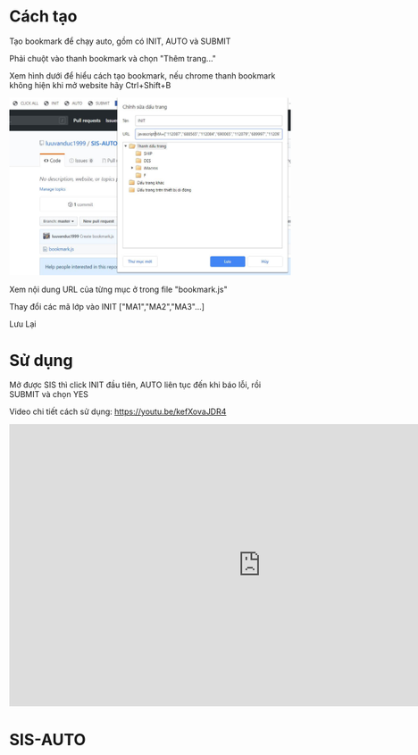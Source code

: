 # Cách tạo

Tạo bookmark để chạy auto, gồm có INIT, AUTO và SUBMIT

Phải chuột vào thanh bookmark và chọn "Thêm trang..."

Xem hình dưới để hiểu cách tạo bookmark, nếu chrome thanh bookmark không hiện khi mở website hãy Ctrl+Shift+B

<img src="https://raw.githubusercontent.com/luuvanduc1999/SIS-AUTO/master/Capture.JPG" />

Xem nội dung URL của từng mục ở trong file "bookmark.js"

Thay đổi các mã lớp vào INIT ["MA1","MA2","MA3"...]

Lưu Lại

# Sử dụng

Mở được SIS thì click INIT đầu tiên, AUTO liên tục đến khi báo lỗi, rồi SUBMIT và chọn YES

Video chi tiết cách sử dụng: https://youtu.be/kefXovaJDR4

<iframe width="900" height="506" src="https://www.youtube.com/embed/kefXovaJDR4" frameborder="0" allow="accelerometer; autoplay; encrypted-media; gyroscope; picture-in-picture" allowfullscreen></iframe>

# SIS-AUTO
